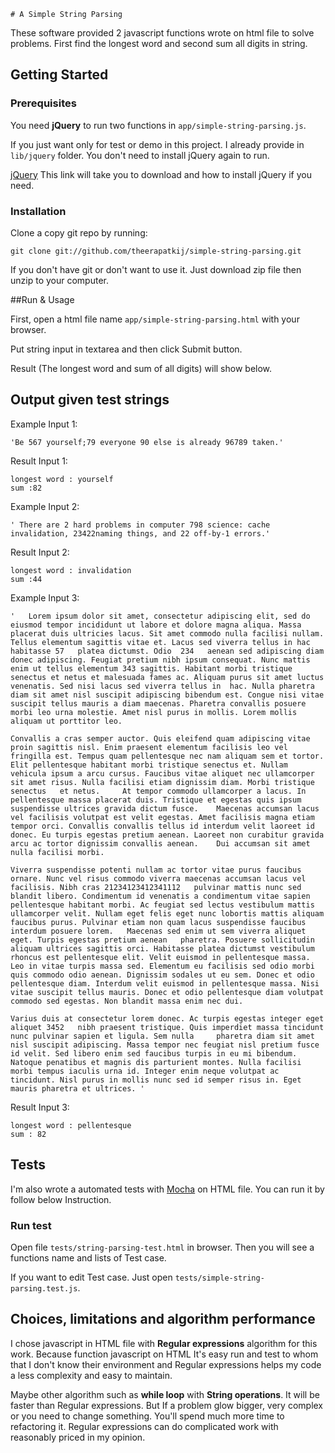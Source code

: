 	# A Simple String Parsing

These software provided 2 javascript functions wrote on html file to solve problems. First find the longest word and second sum all digits in string.

## Getting Started

### Prerequisites

You need **jQuery** to run two functions in `app/simple-string-parsing.js`. 

If you just want only for test or demo in this project. I already provide in `lib/jquery` folder. You don't need to install jQuery again to run.

[jQuery](https://jquery.com/download/)  This link will take you to download and how to install jQuery if you need.



### Installation

Clone a copy git repo by running:

```
git clone git://github.com/theerapatkij/simple-string-parsing.git
```

If you don't have git or don't want to use it. Just download zip file then unzip to your computer.


##Run & Usage

First, open a html file name `app/simple-string-parsing.html` with your browser. 

Put string input in textarea and then click Submit button.

Result (The longest word and sum of all digits) will show below.


## Output given test strings

Example Input 1:
```
'Be 567 yourself;79 everyone 90 else is already 96789 taken.'
```
Result Input 1:
```
longest word : yourself
sum :82
```

Example Input 2:
```
' There are 2 hard problems in computer 798 science: cache invalidation, 23422naming things, and 22 off-by-1 errors.'
```
Result Input 2:
```
longest word : invalidation
sum :44
```

Example Input 3:
```
'   Lorem ipsum dolor sit amet, consectetur adipiscing elit, sed do eiusmod tempor incididunt ut labore et dolore magna aliqua. Massa placerat duis ultricies lacus. Sit amet commodo nulla facilisi nullam. Tellus elementum sagittis vitae et. Lacus sed viverra tellus in hac habitasse 57   platea dictumst. Odio  234   aenean sed adipiscing diam donec adipiscing. Feugiat pretium nibh ipsum consequat. Nunc mattis enim ut tellus elementum 343 sagittis. Habitant morbi tristique senectus et netus et malesuada fames ac. Aliquam purus sit amet luctus venenatis. Sed nisi lacus sed viverra tellus in  hac. Nulla pharetra diam sit amet nisl suscipit adipiscing bibendum est. Congue nisi vitae suscipit tellus mauris a diam maecenas. Pharetra convallis posuere morbi leo urna molestie. Amet nisl purus in mollis. Lorem mollis aliquam ut porttitor leo.

Convallis a cras semper auctor. Quis eleifend quam adipiscing vitae proin sagittis nisl. Enim praesent elementum facilisis leo vel fringilla est. Tempus quam pellentesque nec nam aliquam sem et tortor. Elit pellentesque habitant morbi tristique senectus et. Nullam vehicula ipsum a arcu cursus. Faucibus vitae aliquet nec ullamcorper sit amet risus. Nulla facilisi etiam dignissim diam. Morbi tristique senectus   et netus.     At tempor commodo ullamcorper a lacus. In pellentesque massa placerat duis. Tristique et egestas quis ipsum suspendisse ultrices gravida dictum fusce.    Maecenas accumsan lacus vel facilisis volutpat est velit egestas. Amet facilisis magna etiam tempor orci. Convallis convallis tellus id interdum velit laoreet id donec. Eu turpis egestas pretium aenean. Laoreet non curabitur gravida arcu ac tortor dignissim convallis aenean.    Dui accumsan sit amet nulla facilisi morbi.

Viverra suspendisse potenti nullam ac tortor vitae purus faucibus ornare. Nunc vel risus commodo viverra maecenas accumsan lacus vel facilisis. Nibh cras 21234123412341112   pulvinar mattis nunc sed blandit libero. Condimentum id venenatis a condimentum vitae sapien pellentesque habitant morbi. Ac feugiat sed lectus vestibulum mattis ullamcorper velit. Nullam eget felis eget nunc lobortis mattis aliquam faucibus purus. Pulvinar etiam non quam lacus suspendisse faucibus interdum posuere lorem.   Maecenas sed enim ut sem viverra aliquet eget. Turpis egestas pretium aenean   pharetra. Posuere sollicitudin aliquam ultrices sagittis orci. Habitasse platea dictumst vestibulum rhoncus est pellentesque elit. Velit euismod in pellentesque massa. Leo in vitae turpis massa sed. Elementum eu facilisis sed odio morbi quis commodo odio aenean. Dignissim sodales ut eu sem. Donec et odio pellentesque diam. Interdum velit euismod in pellentesque massa. Nisi vitae suscipit tellus mauris. Donec et odio pellentesque diam volutpat commodo sed egestas. Non blandit massa enim nec dui.

Varius duis at consectetur lorem donec. Ac turpis egestas integer eget aliquet 3452   nibh praesent tristique. Quis imperdiet massa tincidunt nunc pulvinar sapien et ligula. Sem nulla     pharetra diam sit amet nisl suscipit adipiscing. Massa tempor nec feugiat nisl pretium fusce id velit. Sed libero enim sed faucibus turpis in eu mi bibendum. Natoque penatibus et magnis dis parturient montes. Nulla facilisi morbi tempus iaculis urna id. Integer enim neque volutpat ac tincidunt. Nisl purus in mollis nunc sed id semper risus in. Eget mauris pharetra et ultrices. ' 
```
Result Input 3:
```
longest word : pellentesque
sum : 82
```

## Tests

I'm also wrote a automated tests with [Mocha](https://mochajs.org/) on HTML file. You can run it by follow below Instruction.

### Run test
Open file `tests/string-parsing-test.html` in browser. Then you will see a functions name and lists of Test case.

If you want to edit Test case. Just open `tests/simple-string-parsing.test.js`.



## Choices, limitations and algorithm performance

I chose javascript in HTML file with **Regular expressions** algorithm for this work. Because function javascript on HTML It's easy run and test to whom that I don't know their environment and Regular expressions helps my code a less complexity and easy to maintain. 

Maybe other algorithm such as **while loop** with **String operations**. It will be faster than Regular expressions. But If a problem glow bigger, very complex or you need to change something. You'll spend much more time to refactoring it.
Regular expressions can do complicated work with reasonably priced in my opinion. 


